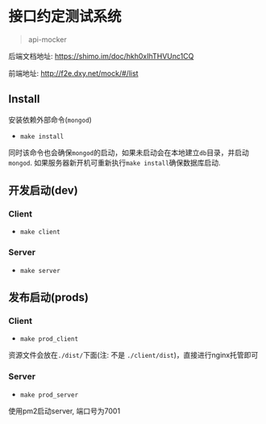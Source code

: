 # 接口约定测试系统
> api-mocker

后端文档地址: https://shimo.im/doc/hkh0xIhTHVUnc1CQ

前端地址: http://f2e.dxy.net/mock/#/list


## Install

安装依赖外部命令(`mongod`)

* `make install`

同时该命令也会确保`mongod`的启动，如果未启动会在本地建立`db`目录，并启动`mongod`.
如果服务器新开机可重新执行`make install`确保数据库启动.

## 开发启动(dev)

### Client

* `make client`

### Server

* `make server`

## 发布启动(prods)

### Client

* `make prod_client`

资源文件会放在`./dist/`下面(注: 不是 `./client/dist`)，直接进行nginx托管即可

### Server

* `make prod_server`

使用pm2启动server, 端口号为7001
